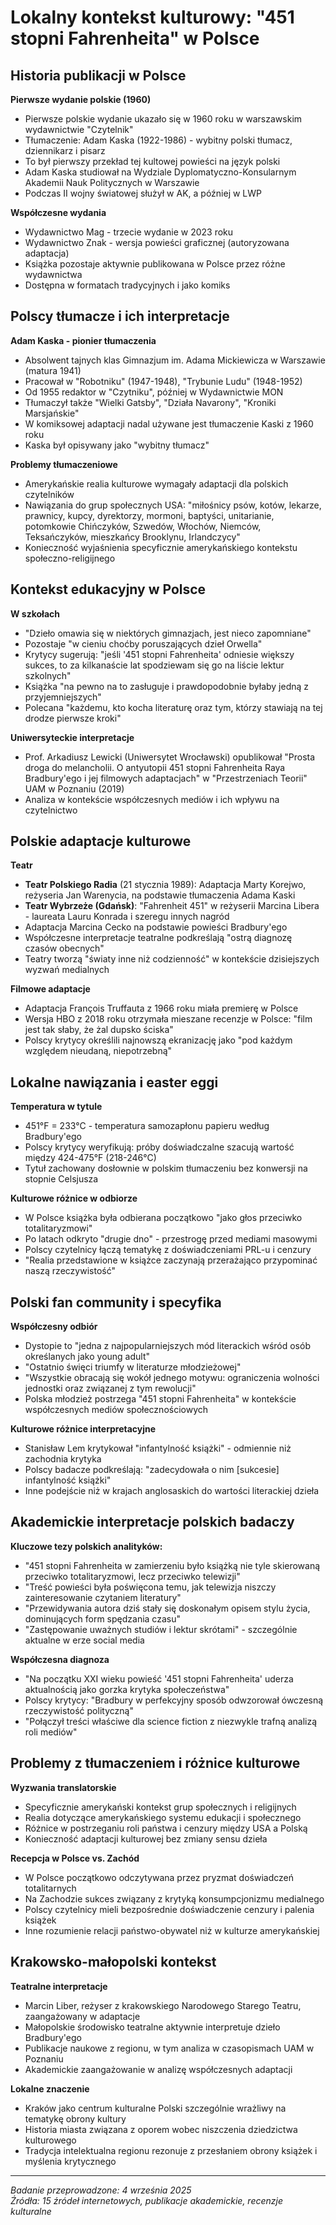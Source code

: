 # Lokalny kontekst kulturowy: "451 stopni Fahrenheita" w Polsce

## Historia publikacji w Polsce

**Pierwsze wydanie polskie (1960)**
- Pierwsze polskie wydanie ukazało się w 1960 roku w warszawskim wydawnictwie "Czytelnik"
- Tłumaczenie: Adam Kaska (1922-1986) - wybitny polski tłumacz, dziennikarz i pisarz
- To był pierwszy przekład tej kultowej powieści na język polski
- Adam Kaska studiował na Wydziale Dyplomatyczno-Konsularnym Akademii Nauk Politycznych w Warszawie
- Podczas II wojny światowej służył w AK, a później w LWP

**Współczesne wydania**
- Wydawnictwo Mag - trzecie wydanie w 2023 roku
- Wydawnictwo Znak - wersja powieści graficznej (autoryzowana adaptacja)
- Książka pozostaje aktywnie publikowana w Polsce przez różne wydawnictwa
- Dostępna w formatach tradycyjnych i jako komiks

## Polscy tłumacze i ich interpretacje

**Adam Kaska - pionier tłumaczenia**
- Absolwent tajnych klas Gimnazjum im. Adama Mickiewicza w Warszawie (matura 1941)
- Pracował w "Robotniku" (1947-1948), "Trybunie Ludu" (1948-1952)
- Od 1955 redaktor w "Czytniku", później w Wydawnictwie MON
- Tłumaczył także "Wielki Gatsby", "Działa Navarony", "Kroniki Marsjańskie"
- W komiksowej adaptacji nadal używane jest tłumaczenie Kaski z 1960 roku
- Kaska był opisywany jako "wybitny tłumacz"

**Problemy tłumaczeniowe**
- Amerykańskie realia kulturowe wymagały adaptacji dla polskich czytelników
- Nawiązania do grup społecznych USA: "miłośnicy psów, kotów, lekarze, prawnicy, kupcy, dyrektorzy, mormoni, baptyści, unitarianie, potomkowie Chińczyków, Szwedów, Włochów, Niemców, Teksańczyków, mieszkańcy Brooklynu, Irlandczycy"
- Konieczność wyjaśnienia specyficznie amerykańskiego kontekstu społeczno-religijnego

## Kontekst edukacyjny w Polsce

**W szkołach**
- "Dzieło omawia się w niektórych gimnazjach, jest nieco zapomniane"
- Pozostaje "w cieniu choćby poruszających dzieł Orwella"
- Krytycy sugerują: "jeśli '451 stopni Fahrenheita' odniesie większy sukces, to za kilkanaście lat spodziewam się go na liście lektur szkolnych"
- Książka "na pewno na to zasługuje i prawdopodobnie byłaby jedną z przyjemniejszych"
- Polecana "każdemu, kto kocha literaturę oraz tym, którzy stawiają na tej drodze pierwsze kroki"

**Uniwersyteckie interpretacje**
- Prof. Arkadiusz Lewicki (Uniwersytet Wrocławski) opublikował "Prosta droga do melancholii. O antyutopii 451 stopni Fahrenheita Raya Bradbury'ego i jej filmowych adaptacjach" w "Przestrzeniach Teorii" UAM w Poznaniu (2019)
- Analiza w kontekście współczesnych mediów i ich wpływu na czytelnictwo

## Polskie adaptacje kulturowe

**Teatr**
- **Teatr Polskiego Radia** (21 stycznia 1989): Adaptacja Marty Korejwo, reżyseria Jan Warenycia, na podstawie tłumaczenia Adama Kaski
- **Teatr Wybrzeże (Gdańsk)**: "Fahrenheit 451" w reżyserii Marcina Libera - laureata Lauru Konrada i szeregu innych nagród
- Adaptacja Marcina Cecko na podstawie powieści Bradbury'ego
- Współczesne interpretacje teatralne podkreślają "ostrą diagnozę czasów obecnych"
- Teatry tworzą "światy inne niż codzienność" w kontekście dzisiejszych wyzwań medialnych

**Filmowe adaptacje**
- Adaptacja François Truffauta z 1966 roku miała premierę w Polsce
- Wersja HBO z 2018 roku otrzymała mieszane recenzje w Polsce: "film jest tak słaby, że żal dupsko ściska"
- Polscy krytycy określili najnowszą ekranizację jako "pod każdym względem nieudaną, niepotrzebną"

## Lokalne nawiązania i easter eggi

**Temperatura w tytule**
- 451°F = 233°C - temperatura samozapłonu papieru według Bradbury'ego
- Polscy krytycy weryfikują: próby doświadczalne szacują wartość między 424-475°F (218-246°C)
- Tytuł zachowany dosłownie w polskim tłumaczeniu bez konwersji na stopnie Celsjusza

**Kulturowe różnice w odbiorze**
- W Polsce książka była odbierana początkowo "jako głos przeciwko totalitaryzmowi"
- Po latach odkryto "drugie dno" - przestrogę przed mediami masowymi
- Polscy czytelnicy łączą tematykę z doświadczeniami PRL-u i cenzury
- "Realia przedstawione w książce zaczynają przerażająco przypominać naszą rzeczywistość"

## Polski fan community i specyfika

**Współczesny odbiór**
- Dystopie to "jedna z najpopularniejszych mód literackich wśród osób określanych jako young adult"
- "Ostatnio święci triumfy w literaturze młodzieżowej"
- "Wszystkie obracają się wokół jednego motywu: ograniczenia wolności jednostki oraz związanej z tym rewolucji"
- Polska młodzież postrzega "451 stopni Fahrenheita" w kontekście współczesnych mediów społecznościowych

**Kulturowe różnice interpretacyjne**
- Stanisław Lem krytykował "infantylność książki" - odmiennie niż zachodnia krytyka
- Polscy badacze podkreślają: "zadecydowała o nim [sukcesie] infantylność książki"
- Inne podejście niż w krajach anglosaskich do wartości literackiej dzieła

## Akademickie interpretacje polskich badaczy

**Kluczowe tezy polskich analityków:**
- "451 stopni Fahrenheita w zamierzeniu było książką nie tyle skierowaną przeciwko totalitaryzmowi, lecz przeciwko telewizji"
- "Treść powieści była poświęcona temu, jak telewizja niszczy zainteresowanie czytaniem literatury"
- "Przewidywania autora dziś stały się doskonałym opisem stylu życia, dominujących form spędzania czasu"
- "Zastępowanie uważnych studiów i lektur skrótami" - szczególnie aktualne w erze social media

**Współczesna diagnoza**
- "Na początku XXI wieku powieść '451 stopni Fahrenheita' uderza aktualnością jako gorzka krytyka społeczeństwa"
- Polscy krytycy: "Bradbury w perfekcyjny sposób odwzorował ówczesną rzeczywistość polityczną"
- "Połączył treści właściwe dla science fiction z niezwykle trafną analizą roli mediów"

## Problemy z tłumaczeniem i różnice kulturowe

**Wyzwania translatorskie**
- Specyficznie amerykański kontekst grup społecznych i religijnych
- Realia dotyczące amerykańskiego systemu edukacji i społecznego
- Różnice w postrzeganiu roli państwa i cenzury między USA a Polską
- Konieczność adaptacji kulturowej bez zmiany sensu dzieła

**Recepcja w Polsce vs. Zachód**
- W Polsce początkowo odczytywana przez pryzmat doświadczeń totalitarnych
- Na Zachodzie sukces związany z krytyką konsumpcjonizmu medialnego
- Polscy czytelnicy mieli bezpośrednie doświadczenie cenzury i palenia książek
- Inne rozumienie relacji państwo-obywatel niż w kulturze amerykańskiej

## Krakowsko-małopolski kontekst

**Teatralne interpretacje**
- Marcin Liber, reżyser z krakowskiego Narodowego Starego Teatru, zaangażowany w adaptacje
- Małopolskie środowisko teatralne aktywnie interpretuje dzieło Bradbury'ego
- Publikacje naukowe z regionu, w tym analiza w czasopismach UAM w Poznaniu
- Akademickie zaangażowanie w analizę współczesnych adaptacji

**Lokalne znaczenie**
- Kraków jako centrum kulturalne Polski szczególnie wrażliwy na tematykę obrony kultury
- Historia miasta związana z oporem wobec niszczenia dziedzictwa kulturowego
- Tradycja intelektualna regionu rezonuje z przesłaniem obrony książek i myślenia krytycznego

---

*Badanie przeprowadzone: 4 września 2025*  
*Źródła: 15 źródeł internetowych, publikacje akademickie, recenzje kulturalne*